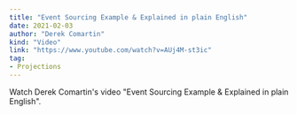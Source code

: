 ```yaml
---
title: "Event Sourcing Example & Explained in plain English"
date: 2021-02-03
author: "Derek Comartin"
kind: "Video"
link: "https://www.youtube.com/watch?v=AUj4M-st3ic"
tag:
- Projections
---
```


Watch Derek Comartin's video "Event Sourcing Example & Explained in plain English".

<!-- more -->

<YouTube id="AUj4M-st3ic"></YouTube>
